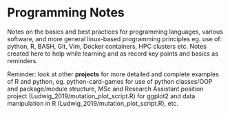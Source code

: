 # Programming Notes
Notes on the basics and best practices for programming languages, various software, and more general linux-based programming principles eg. use of: python, R, BASH, Git, Vim, Docker containers, HPC clusters etc. Notes created here to help while learning and as record key points and basics as reminders.  

Reminder: look at other __projects__ for more detailed and complete examples of R and python, eg. python-card-games for use of python classes/OOP and package/module structure, MSc and Research Assistant position project  (Ludwig_2019/mutation_plot_script.R) for ggplot2 and data manipulation in R (Ludwig_2019/mutation_plot_script.R), etc.
